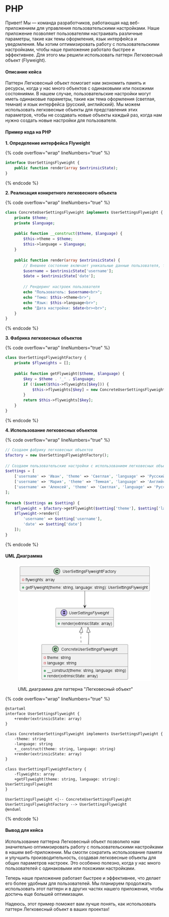 # PHP

Привет! Мы — команда разработчиков, работающая над веб-приложением для управления пользовательскими настройками. Наше приложение позволяет пользователям настраивать различные параметры, такие как темы оформления, язык интерфейса и уведомления. Мы хотим оптимизировать работу с пользовательскими настройками, чтобы наше приложение работало быстрее и эффективнее. Для этого мы решили использовать паттерн Легковесный объект (Flyweight).

#### Описание кейса

Паттерн Легковесный объект помогает нам экономить память и ресурсы, когда у нас много объектов с одинаковыми или похожими состояниями. В нашем случае, пользовательские настройки могут иметь одинаковые параметры, такие как тема оформления (светлая, темная) и язык интерфейса (русский, английский). Мы можем использовать легковесные объекты для представления этих параметров, чтобы не создавать новые объекты каждый раз, когда нам нужно создать новые настройки для пользователя.

#### Пример кода на PHP

**1. Определение интерфейса Flyweight**

{% code overflow="wrap" lineNumbers="true" %}
```php
interface UserSettingsFlyweight {
    public function render(array $extrinsicState);
}
```
{% endcode %}

**2. Реализация конкретного легковесного объекта**

{% code overflow="wrap" lineNumbers="true" %}
```php
class ConcreteUserSettingsFlyweight implements UserSettingsFlyweight {
    private $theme;
    private $language;

    public function __construct($theme, $language) {
        $this->theme = $theme;
        $this->language = $language;
    }

    public function render(array $extrinsicState) {
        // Внешнее состояние включает уникальные данные пользователя, такие как имя пользователя и дата настройки
        $username = $extrinsicState['username'];
        $date = $extrinsicState['date'];

        // Рендеринг настроек пользователя
        echo "Пользователь: $username<br>";
        echo "Тема: $this->theme<br>";
        echo "Язык: $this->language<br>";
        echo "Дата настройки: $date<br><br>";
    }
}
```
{% endcode %}

**3. Фабрика легковесных объектов**

{% code overflow="wrap" lineNumbers="true" %}
```php
class UserSettingsFlyweightFactory {
    private $flyweights = [];

    public function getFlyweight($theme, $language) {
        $key = $theme . '_' . $language;
        if (!isset($this->flyweights[$key])) {
            $this->flyweights[$key] = new ConcreteUserSettingsFlyweight($theme, $language);
        }
        return $this->flyweights[$key];
    }
}
```
{% endcode %}

**4. Использование легковесных объектов**

{% code overflow="wrap" lineNumbers="true" %}
```php
// Создаем фабрику легковесных объектов
$factory = new UserSettingsFlyweightFactory();

// Создаем пользовательские настройки с использованием легковесных объектов
$settings = [
    ['username' => 'Иван', 'theme' => 'Светлая', 'language' => 'Русский', 'date' => '2023-10-01'],
    ['username' => 'Мария', 'theme' => 'Темная', 'language' => 'Английский', 'date' => '2023-10-05'],
    ['username' => 'Алексей', 'theme' => 'Светлая', 'language' => 'Русский', 'date' => '2023-10-03']
];

foreach ($settings as $setting) {
    $flyweight = $factory->getFlyweight($setting['theme'], $setting['language']);
    $flyweight->render([
        'username' => $setting['username'],
        'date' => $setting['date']
    ]);
}
```
{% endcode %}

#### UML Диаграмма

<figure><img src="../../../../../.gitbook/assets/image (71).png" alt=""><figcaption><p>UML диаграмма для паттерна "Легковесный объект"</p></figcaption></figure>

{% code overflow="wrap" lineNumbers="true" %}
```plant-uml
@startuml
interface UserSettingsFlyweight {
    +render(extrinsicState: array)
}

class ConcreteUserSettingsFlyweight implements UserSettingsFlyweight {
    -theme: string
    -language: string
    +__construct(theme: string, language: string)
    +render(extrinsicState: array)
}

class UserSettingsFlyweightFactory {
    -flyweights: array
    +getFlyweight(theme: string, language: string): UserSettingsFlyweight
}

UserSettingsFlyweight <|-- ConcreteUserSettingsFlyweight
UserSettingsFlyweightFactory --> UserSettingsFlyweight
@enduml
```
{% endcode %}

#### Вывод для кейса

Использование паттерна Легковесный объект позволило нам значительно оптимизировать работу с пользовательскими настройками в нашем веб-приложении. Мы смогли сократить использование памяти и улучшить производительность, создавая легковесные объекты для общих параметров настроек. Это особенно полезно, когда у нас много пользователей с одинаковыми или похожими настройками.

Теперь наше приложение работает быстрее и эффективнее, что делает его более удобным для пользователей. Мы планируем продолжать использовать этот паттерн и в других частях нашего приложения, чтобы достичь еще большей оптимизации.

Надеюсь, этот пример поможет вам лучше понять, как использовать паттерн Легковесный объект в ваших проектах!
